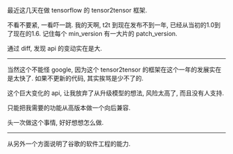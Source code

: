 最近这几天在做 tensorflow 的 tensor2tensor 框架.

不看不要紧, 一看吓一跳. 我的天啊, t2t 到现在发布不到一年, 已经从当初的1.0到了现在的1.6. 记住每个 min_version 有一大片的 patch_version.

通过 diff, 发现 api 的变动实在是大.

---

当然这个不能怪 google, 因为这个 tensor2tensor 的框架在这个一年的发展实在是太快了. 如果不更新的代码, 其实挨骂是少不了的.

这个巨大变化的 api, 让我放弃了从升级模型的想法, 风险太高了, 而且没有人支持.

只能把我需要的功能从高版本做一个向后兼容. 

头一次做这个事情, 好好想想怎么做.


---

从另外一个方面说明了谷歌的软件工程的能力.
